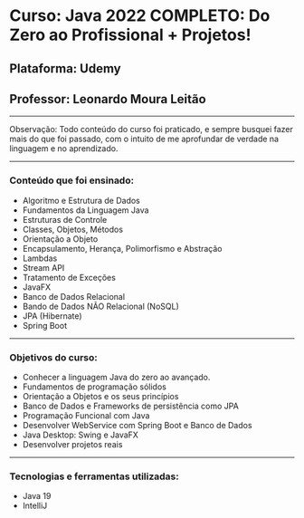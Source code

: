 # Curso: Java 2022 COMPLETO: Do Zero ao Profissional + Projetos!

## Plataforma: Udemy
## Professor: Leonardo Moura Leitão

----

Observação: Todo conteúdo do curso foi praticado, e sempre busquei fazer mais do que foi passado, com o intuito de me aprofundar de verdade na linguagem e no aprendizado.

-----

### Conteúdo que foi ensinado:
- Algoritmo e Estrutura de Dados
- Fundamentos da Linguagem Java
- Estruturas de Controle
- Classes, Objetos, Métodos
- Orientação a Objeto
- Encapsulamento, Herança, Polimorfismo e Abstração
- Lambdas
- Stream API
- Tratamento de Exceções
- JavaFX
- Banco de Dados Relacional
- Bando de Dados NÃO Relacional (NoSQL)
- JPA (Hibernate)
- Spring Boot

----
### Objetivos do curso:
- Conhecer a linguagem Java do zero ao avançado.
- Fundamentos de programação sólidos
- Orientação a Objetos e os seus princípios
- Banco de Dados e Frameworks de persistência como JPA
- Programação Funcional com Java
- Desenvolver WebService com Spring Boot e Banco de Dados
- Java Desktop: Swing e JavaFX
- Desenvolver projetos reais

----

### Tecnologias e ferramentas utilizadas:
- Java 19
- IntelliJ